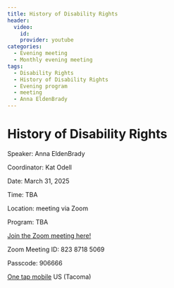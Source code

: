 ```yaml
---
title: History of Disability Rights
header:
  video:
    id: 
    provider: youtube
categories:
  - Evening meeting
  - Monthly evening meeting
tags:
  - Disability Rights
  - History of Disability Rights
  - Evening program
  - meeting
  - Anna EldenBrady
---
```


  
# History of Disability Rights

Speaker: Anna EldenBrady

Coordinator: Kat Odell

Date: March 31, 2025

Time: TBA

Location: meeting via Zoom

Program: TBA

[Join the Zoom meeting here!](https://us02web.zoom.us/j/82387185069?pwd=YUh5b1FVbTdlRHNzV2VzeVJkcnJzdz09)


Zoom Meeting ID: 823 8718 5069

Passcode: 906666

[One tap mobile](tel:+12532158782,,82387185069#,,,,*906666#) US (Tacoma)
